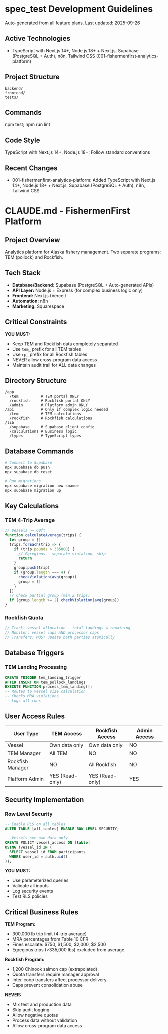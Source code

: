 # spec_test Development Guidelines

Auto-generated from all feature plans. Last updated: 2025-09-26

## Active Technologies
- TypeScript with Next.js 14+, Node.js 18+ + Next.js, Supabase (PostgreSQL + Auth), n8n, Tailwind CSS (001-fishermenfirst-analytics-platform)

## Project Structure
```
backend/
frontend/
tests/
```

## Commands
npm test; npm run lint

## Code Style
TypeScript with Next.js 14+, Node.js 18+: Follow standard conventions

## Recent Changes
- 001-fishermenfirst-analytics-platform: Added TypeScript with Next.js 14+, Node.js 18+ + Next.js, Supabase (PostgreSQL + Auth), n8n, Tailwind CSS

<!-- MANUAL ADDITIONS START -->

# CLAUDE.md - FishermenFirst Platform

## Project Overview
Analytics platform for Alaska fishery management. Two separate programs: TEM (pollock) and Rockfish.

## Tech Stack
- **Database/Backend:** Supabase (PostgreSQL + Auto-generated APIs)
- **API Layer:** Node.js + Express (for complex business logic only)
- **Frontend:** Next.js (Vercel)
- **Automation:** n8n
- **Marketing:** Squarespace

## Critical Constraints

**YOU MUST:**
- Keep TEM and Rockfish data completely separated
- Use `tem_` prefix for all TEM tables
- Use `rp_` prefix for all Rockfish tables
- NEVER allow cross-program data access
- Maintain audit trail for ALL data changes

## Directory Structure

```
/app
  /tem          # TEM portal ONLY
  /rockfish     # Rockfish portal ONLY
  /admin        # Platform admin ONLY
/api            # Only if complex logic needed
  /tem          # TEM calculations
  /rockfish     # Rockfish calculations
/lib
  /supabase     # Supabase client config
  /calculations # Business logic
  /types        # TypeScript types
```

## Database Commands

```bash
# Connect to Supabase
npx supabase db push
npx supabase db reset

# Run migrations
npx supabase migration new <name>
npx supabase migration up
```

## Key Calculations

### TEM 4-Trip Average
```javascript
// Vessels >= 60ft
function calculateAverage(trips) {
  let group = []
  trips.forEach(trip => {
    if (trip.pounds > 335000) {
      // Egregious - separate violation, skip
      return
    }
    group.push(trip)
    if (group.length === 4) {
      checkViolation(avg(group))
      group = []
    }
  })
  // Check partial group (min 2 trips)
  if (group.length >= 2) checkViolation(avg(group))
}
```

### Rockfish Quota
```javascript
// Track: vessel_allocation - total_landings = remaining
// Monitor: vessel caps AND processor caps
// Transfers: MUST update both parties atomically
```

## Database Triggers

### TEM Landing Processing
```sql
CREATE TRIGGER tem_landing_trigger
AFTER INSERT ON tem_pollock_landings
EXECUTE FUNCTION process_tem_landing();
-- Routes to vessel size calculation
-- Checks MRA violations
-- Logs all runs
```

## User Access Rules

| User Type | TEM Access | Rockfish Access | Admin Access |
|-----------|------------|-----------------|--------------|
| Vessel | Own data only | Own data only | NO |
| TEM Manager | All TEM | NO | NO |
| Rockfish Manager | NO | All Rockfish | NO |
| Platform Admin | YES (Read-only) | YES (Read-only) | YES |

## Security Implementation

### Row Level Security
```sql
-- Enable RLS on all tables
ALTER TABLE [all_tables] ENABLE ROW LEVEL SECURITY;

-- Vessels see own data only
CREATE POLICY vessel_access ON [table]
USING (vessel_id IN (
  SELECT vessel_id FROM participants
  WHERE user_id = auth.uid()
));
```

**YOU MUST:**
- Use parameterized queries
- Validate all inputs
- Log security events
- Test RLS policies

## Critical Business Rules

**TEM Program:**
- 300,000 lb trip limit (4-trip average)
- MRA percentages from Table 10 CFR
- Fines escalate: $750, $1,500, $2,000, $2,500
- Egregious trips (>335,000 lbs) excluded from average

**Rockfish Program:**
- 1,200 Chinook salmon cap (extrapolated)
- Quota transfers require manager approval
- Inter-coop transfers affect processor delivery
- Caps prevent consolidation abuse

**NEVER:**
- Mix test and production data
- Skip audit logging
- Allow negative quotas
- Process data without validation
- Allow cross-program data access

<!-- MANUAL ADDITIONS END -->